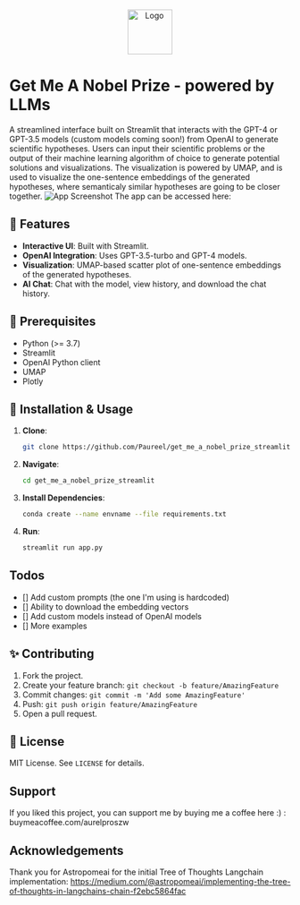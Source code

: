 <!--
MIT License

Copyright (c) 2018 Othneil Drew

Permission is hereby granted, free of charge, to any person obtaining a copy
of this software and associated documentation files (the "Software"), to deal
in the Software without restriction, including without limitation the rights
to use, copy, modify, merge, publish, distribute, sublicense, and/or sell
copies of the Software, and to permit persons to whom the Software is
furnished to do so, subject to the following conditions:

The above copyright notice and this permission notice shall be included in all
copies or substantial portions of the Software.

THE SOFTWARE IS PROVIDED "AS IS", WITHOUT WARRANTY OF ANY KIND, EXPRESS OR
IMPLIED, INCLUDING BUT NOT LIMITED TO THE WARRANTIES OF MERCHANTABILITY,
FITNESS FOR A PARTICULAR PURPOSE AND NONINFRINGEMENT. IN NO EVENT SHALL THE
AUTHORS OR COPYRIGHT HOLDERS BE LIABLE FOR ANY CLAIM, DAMAGES OR OTHER
LIABILITY, WHETHER IN AN ACTION OF CONTRACT, TORT OR OTHERWISE, ARISING FROM,
OUT OF OR IN CONNECTION WITH THE SOFTWARE OR THE USE OR OTHER DEALINGS IN THE
SOFTWARE.
-->

<!--
*** Thanks for checking out the Best-README-Template. If you have a suggestion
*** that would make this better, please fork the repo and create a pull request
*** or simply open an issue with the tag "enhancement".
*** Thanks again! Now go create something AMAZING! :D
***
***
***
*** To avoid retyping too much info. Do a search and replace for the following:
*** marakeby, pnet_prostate_paper, twitter_handle, email, P-NET, project_description
-->





<!-- PROJECT LOGO -->
<br />
<p align="center">
  <a href="https://github.com/Paureel/get_me_a_nobel_prize_streamlit">
    <img src="logo.png" alt="Logo" width="80" height="80">
  </a>
  
# Get Me A Nobel Prize - powered by LLMs
 A streamlined interface built on Streamlit that interacts with the GPT-4 or GPT-3.5 models (custom models coming soon!) from OpenAI to generate scientific hypotheses. Users can input their scientific problems or the output of their machine learning algorithm of choice to generate potential solutions and visualizations. The visualization is powered by UMAP, and is used to visualize the one-sentence embeddings of the generated hypotheses, where semanticaly similar hypotheses are going to be closer together.
 ![App Screenshot](screenshot.png)
 The app can be accessed here:
 
 ## 🌟 Features

- **Interactive UI**: Built with Streamlit.
- **OpenAI Integration**: Uses GPT-3.5-turbo and GPT-4 models.
- **Visualization**: UMAP-based scatter plot of one-sentence embeddings of the generated hypotheses.
- **AI Chat**: Chat with the model, view history, and download the chat history.

## 🔧 Prerequisites

- Python (>= 3.7)
- Streamlit
- OpenAI Python client
- UMAP
- Plotly

## 🚀 Installation & Usage

1. **Clone**:
   ```sh
   git clone https://github.com/Paureel/get_me_a_nobel_prize_streamlit
   ```
2. **Navigate**:
	```sh
	cd get_me_a_nobel_prize_streamlit
	```
3. **Install Dependencies**:
	```sh
	conda create --name envname --file requirements.txt
	```
4. **Run**:
	```sh
	streamlit run app.py
	```
	
## Todos

- [] Add custom prompts (the one I'm using is hardcoded)
- [] Ability to download the embedding vectors
- [] Add custom models instead of OpenAI models
- [] More examples
## ✨ Contributing

1. Fork the project.
2. Create your feature branch: `git checkout -b feature/AmazingFeature`
3. Commit changes: `git commit -m 'Add some AmazingFeature'`
4. Push: `git push origin feature/AmazingFeature`
5. Open a pull request.

## 📄 License

MIT License. See `LICENSE` for details.

## Support

If you liked this project, you can support me by buying me a coffee here :) : buymeacoffee.com/aurelproszw

## Acknowledgements
Thank you for Astropomeai for the initial Tree of Thoughts Langchain implementation: https://medium.com/@astropomeai/implementing-the-tree-of-thoughts-in-langchains-chain-f2ebc5864fac
